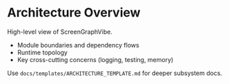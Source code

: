 # Architecture Overview

High-level view of ScreenGraphVibe.

- Module boundaries and dependency flows
- Runtime topology
- Key cross-cutting concerns (logging, testing, memory)

Use `docs/templates/ARCHITECTURE_TEMPLATE.md` for deeper subsystem docs.
